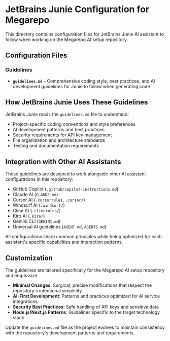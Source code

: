 # JetBrains Junie Configuration for Megarepo

This directory contains configuration files for JetBrains Junie AI assistant to follow when working on the Megarepo AI setup repository.

## Configuration Files

### Guidelines
- **`guidelines.md`** - Comprehensive coding style, best practices, and AI development guidelines for Junie to follow when generating code

## How JetBrains Junie Uses These Guidelines

JetBrains Junie reads the `guidelines.md` file to understand:
- Project-specific coding conventions and style preferences
- AI development patterns and best practices
- Security requirements for API key management
- File organization and architecture standards
- Testing and documentation requirements

## Integration with Other AI Assistants

These guidelines are designed to work alongside other AI assistant configurations in this repository:
- GitHub Copilot (`.github/copilot-instructions.md`)
- Claude AI (`CLAUDE.md`)
- Cursor AI (`.cursorrules`, `.cursor/`)
- Windsurf AI (`.windsurf/`)
- Cline AI (`.clinerules/`)
- Kiro AI (`.kiro/`)
- Gemini CLI (`GEMINI.md`)
- Universal AI guidelines (`AGENT.md`, `AGENTS.md`)

All configurations share common principles while being optimized for each assistant's specific capabilities and interaction patterns.

## Customization

The guidelines are tailored specifically for the Megarepo AI setup repository and emphasize:

- **Minimal Changes**: Surgical, precise modifications that respect the repository's intentional simplicity
- **AI-First Development**: Patterns and practices optimized for AI service integrations
- **Security Best Practices**: Safe handling of API keys and sensitive data
- **Node.js/Next.js Patterns**: Guidelines specific to the target technology stack

Update the `guidelines.md` file as the project evolves to maintain consistency with the repository's development patterns and requirements.